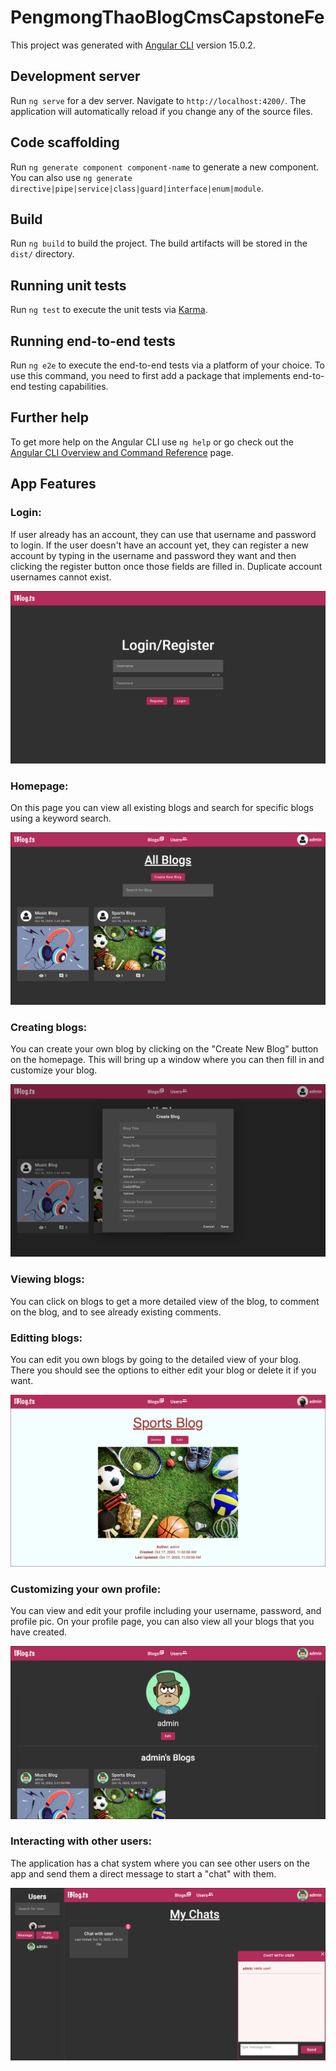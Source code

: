 # PengmongThaoBlogCmsCapstoneFe

This project was generated with [Angular CLI](https://github.com/angular/angular-cli) version 15.0.2.

## Development server

Run `ng serve` for a dev server. Navigate to `http://localhost:4200/`. The application will automatically reload if you change any of the source files.

## Code scaffolding

Run `ng generate component component-name` to generate a new component. You can also use `ng generate directive|pipe|service|class|guard|interface|enum|module`.

## Build

Run `ng build` to build the project. The build artifacts will be stored in the `dist/` directory.

## Running unit tests

Run `ng test` to execute the unit tests via [Karma](https://karma-runner.github.io).

## Running end-to-end tests

Run `ng e2e` to execute the end-to-end tests via a platform of your choice. To use this command, you need to first add a package that implements end-to-end testing capabilities.

## Further help

To get more help on the Angular CLI use `ng help` or go check out the [Angular CLI Overview and Command Reference](https://angular.io/cli) page.


## App Features

### Login: 
  
  If user already has an account, they can use that username and password to login. If the user doesn't have an account yet, they can register a new account by typing in the username and password they want and then clicking the register button once those fields are filled in. Duplicate account usernames cannot exist. 

![login](src/images/login.png)

### Homepage:
  
  On this page you can view all existing blogs and search for specific blogs using a keyword search. 

![home](src/images/homepage.png)

### Creating blogs:
  
  You can create your own blog by clicking on the "Create New Blog" button on the homepage. This will bring up a window where you can then fill in and customize your blog. 

![createBlogs](src/images/addBlog.png)

### Viewing blogs:
  
  You can click on blogs to get a more detailed view of the blog, to comment on the blog, and to see already existing comments. 

### Editting blogs: 
 
  You can edit you own blogs by going to the detailed view of your blog. There you should see the options to either edit your blog or delete it if you want. 

![blogView](src/images/blogView.png)

### Customizing your own profile:
  
  You can view and edit your profile including your username, password, and profile pic. On your profile page, you can also view all your blogs that you have created. 

![profile](src/images/iBlogProfile.png)

### Interacting with other users:
  
  The application has a chat system where you can see other users on the app and send them a direct message to start a "chat" with them. 

![chat](src/images/chatBox.png)
  
